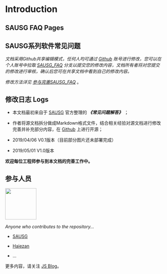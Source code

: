 # Introduction

## SAUSG FAQ Pages

## SAUSG系列软件常见问题

*文档采用Github共享编辑模式，任何人均可通过 [Github](https://github.com) 账号进行修改，您可以在个人账号中拉取 [SAUSG_FAQ](https://github.com/Haiezan/SAUSG_FAQ) 分支以提交您的修改内容，文档所有者将对您提交的修改进行审核，确认后您可在共享文档中看到自己的修改内容。*

*修改方法详见 [参与完善SAUSG_FAQ](./0.帮助/0.1.参与完善SAUSG_FAQ.md)* 。

## 修改日志 Logs

* 本文档最初来自于 [SAUSG](http://www.sausg.cn/) 官方整理的 ***《常见问题解答》*** ；

* 作者将源文档拆分做成Markdown格式文件，结合相关经验对源文档进行修改完善并补充部分内容，在 [Github](https://github.com) 上进行开源；

* 2019/04/06 V0.1版本（目前部分图片还未部署完成）

* 2019/05/01 V1.0版本

**欢迎每位工程师参与到本文档的完善工作中。**

## 参与人员

<img src="https://www.sycol.com/wp-content/uploads/2015/06/b26d81fe08b7e9fb4df7982f13fc6a4f.png" width="100" height="100">

*Anyone who contributes to the repository...*

* [SAUSG](http://www.sausg.cn/)

* [Haiezan](https://github.com/Haiezan)

* ...

更多内容，请关注 [JS Blog](https://haiezan.github.io/)。

